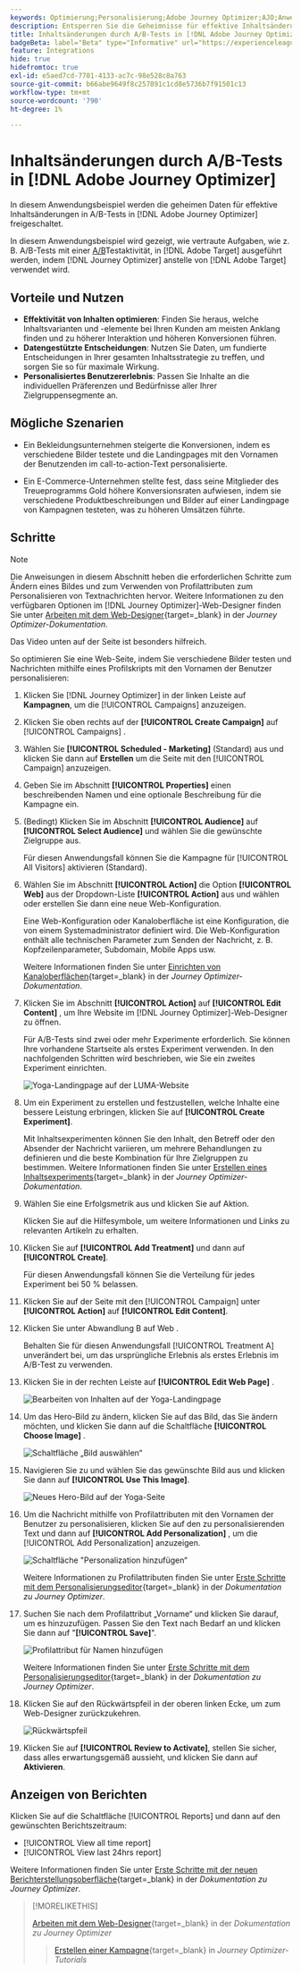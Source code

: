 ```yaml
---
keywords: Optimierung;Personalisierung;Adobe Journey Optimizer;AJO;Anwendungsfälle;Szenarien;Inhaltsänderung/AB-Test;Profilattribut;Bild ändern;Bild austauschen
description: Entsperren Sie die Geheimnisse für effektive Inhaltsänderungen bei A/B-Tests in Adobe Journey Optimizer
title: Inhaltsänderungen durch A/B-Tests in [!DNL Adobe Journey Optimizer]
badgeBeta: label="Beta" type="Informative" url="https://experienceleague.adobe.com/docs/target/using/introduction/intro.html?lang=de#beta newtab=true" tooltip="Was sind Beta-Funktionen in  [!DNL Adobe Target]?"
feature: Integrations
hide: true
hidefromtoc: true
exl-id: e5aed7cd-7701-4133-ac7c-98e528c8a763
source-git-commit: b66abe9649f8c257891c1cd8e5736b7f91501c13
workflow-type: tm+mt
source-wordcount: '790'
ht-degree: 1%

---
```


# Inhaltsänderungen durch A/B-Tests in [!DNL Adobe Journey Optimizer]

In diesem Anwendungsbeispiel werden die geheimen Daten für effektive Inhaltsänderungen in A/B-Tests in [!DNL Adobe Journey Optimizer] freigeschaltet.

In diesem Anwendungsbeispiel wird gezeigt, wie vertraute Aufgaben, wie z. B. A/B-Tests mit einer [A/B](/help/main/c-activities/t-test-ab/test-ab.md)Testaktivität, in [!DNL Adobe Target] ausgeführt werden, indem [!DNL Journey Optimizer] anstelle von [!DNL Adobe Target] verwendet wird.

## Vorteile und Nutzen

* **Effektivität von Inhalten optimieren**: Finden Sie heraus, welche Inhaltsvarianten und -elemente bei Ihren Kunden am meisten Anklang finden und zu höherer Interaktion und höheren Konversionen führen.
* **Datengestützte Entscheidungen**: Nutzen Sie Daten, um fundierte Entscheidungen in Ihrer gesamten Inhaltsstrategie zu treffen, und sorgen Sie so für maximale Wirkung.
* **Personalisiertes Benutzererlebnis**: Passen Sie Inhalte an die individuellen Präferenzen und Bedürfnisse aller Ihrer Zielgruppensegmente an.

## Mögliche Szenarien

* Ein Bekleidungsunternehmen steigerte die Konversionen, indem es verschiedene Bilder testete und die Landingpages mit den Vornamen der Benutzenden im call-to-action-Text personalisierte.

* Ein E-Commerce-Unternehmen stellte fest, dass seine Mitglieder des Treueprogramms Gold höhere Konversionsraten aufwiesen, indem sie verschiedene Produktbeschreibungen und Bilder auf einer Landingpage von Kampagnen testeten, was zu höheren Umsätzen führte.

## Schritte

>[!NOTE]
>
>Die Anweisungen in diesem Abschnitt heben die erforderlichen Schritte zum Ändern eines Bildes und zum Verwenden von Profilattributen zum Personalisieren von Textnachrichten hervor. Weitere Informationen zu den verfügbaren Optionen im [!DNL Journey Optimizer]-Web-Designer finden Sie unter [Arbeiten mit dem Web-Designer](https://experienceleague.adobe.com/en/docs/journey-optimizer/using/channels/web/author-web-pages/web-visual-editor){target=_blank} in der *Journey Optimizer-Dokumentation*.
>
>Das Video unten auf der Seite ist besonders hilfreich.

So optimieren Sie eine Web-Seite, indem Sie verschiedene Bilder testen und Nachrichten mithilfe eines Profilskripts mit den Vornamen der Benutzer personalisieren:

1. Klicken Sie [!DNL Journey Optimizer] in der linken Leiste auf **Kampagnen**, um die [!UICONTROL Campaigns] anzuzeigen.

1. Klicken Sie oben rechts auf der **[!UICONTROL Create Campaign]** auf [!UICONTROL Campaigns] .

1. Wählen Sie **[!UICONTROL Scheduled - Marketing]** (Standard) aus und klicken Sie dann auf **Erstellen** um die Seite mit den [!UICONTROL Campaign] anzuzeigen.

1. Geben Sie im Abschnitt **[!UICONTROL Properties]** einen beschreibenden Namen und eine optionale Beschreibung für die Kampagne ein.

1. (Bedingt) Klicken Sie im Abschnitt **[!UICONTROL Audience]** auf **[!UICONTROL Select Audience]** und wählen Sie die gewünschte Zielgruppe aus.

   Für diesen Anwendungsfall können Sie die Kampagne für [!UICONTROL All Visitors] aktivieren (Standard).

1. Wählen Sie im Abschnitt **[!UICONTROL Action]** die Option **[!UICONTROL Web]** aus der Dropdown-Liste **[!UICONTROL Action]** aus und wählen oder erstellen Sie dann eine neue Web-Konfiguration.

   Eine Web-Konfiguration oder Kanaloberfläche ist eine Konfiguration, die von einem Systemadministrator definiert wird. Die Web-Konfiguration enthält alle technischen Parameter zum Senden der Nachricht, z. B. Kopfzeilenparameter, Subdomain, Mobile Apps usw.

   Weitere Informationen finden Sie unter [Einrichten von Kanaloberflächen](https://experienceleague.adobe.com/en/docs/journey-optimizer/using/configuration/channel-surfaces#set-up-channel-surfaces){target=_blank} in der *Journey Optimizer-Dokumentation*.

1. Klicken Sie im Abschnitt **[!UICONTROL Action]** auf **[!UICONTROL Edit Content]** , um Ihre Website im [!DNL Journey Optimizer]-Web-Designer zu öffnen.

   Für A/B-Tests sind zwei oder mehr Experimente erforderlich. Sie können Ihre vorhandene Startseite als erstes Experiment verwenden. In den nachfolgenden Schritten wird beschrieben, wie Sie ein zweites Experiment einrichten.

   ![Yoga-Landingpage auf der LUMA-Website](/help/main/c-integrating-target-with-mac/ajo/assets/luma-yoga-landing.png)

1. Um ein Experiment zu erstellen und festzustellen, welche Inhalte eine bessere Leistung erbringen, klicken Sie auf **[!UICONTROL Create Experiment]**.

   Mit Inhaltsexperimenten können Sie den Inhalt, den Betreff oder den Absender der Nachricht variieren, um mehrere Behandlungen zu definieren und die beste Kombination für Ihre Zielgruppen zu bestimmen. Weitere Informationen finden Sie unter [Erstellen eines Inhaltsexperiments](https://experienceleague.adobe.com/en/docs/journey-optimizer/using/content-management/content-experiment/content-experiment){target=_blank} in der *Journey Optimizer-Dokumentation*.

1. Wählen Sie eine Erfolgsmetrik aus und klicken Sie auf Aktion.

   Klicken Sie auf die Hilfesymbole, um weitere Informationen und Links zu relevanten Artikeln zu erhalten.

1. Klicken Sie auf **[!UICONTROL Add Treatment]** und dann auf **[!UICONTROL Create]**.

   Für diesen Anwendungsfall können Sie die Verteilung für jedes Experiment bei 50 % belassen.

1. Klicken Sie auf der Seite mit den [!UICONTROL Campaign] unter **[!UICONTROL Action]** auf **[!UICONTROL Edit Content]**.

1. Klicken Sie unter Abwandlung B auf Web .

   Behalten Sie für diesen Anwendungsfall [!UICONTROL Treatment A] unverändert bei, um das ursprüngliche Erlebnis als erstes Erlebnis im A/B-Test zu verwenden.

1. Klicken Sie in der rechten Leiste auf **[!UICONTROL Edit Web Page]** .

   ![Bearbeiten von Inhalten auf der Yoga-Landingpage](/help/main/c-integrating-target-with-mac/ajo/assets/edit-yoga-page.png)

1. Um das Hero-Bild zu ändern, klicken Sie auf das Bild, das Sie ändern möchten, und klicken Sie dann auf die Schaltfläche **[!UICONTROL Choose Image]** .

   ![Schaltfläche „Bild auswählen“](/help/main/c-integrating-target-with-mac/ajo/assets/choose-image.png)

1. Navigieren Sie zu und wählen Sie das gewünschte Bild aus und klicken Sie dann auf **[!UICONTROL Use This Image]**.

   ![Neues Hero-Bild auf der Yoga-Seite](/help/main/c-integrating-target-with-mac/ajo/assets/new-hero-image.png)

1. Um die Nachricht mithilfe von Profilattributen mit den Vornamen der Benutzer zu personalisieren, klicken Sie auf den zu personalisierenden Text und dann auf **[!UICONTROL Add Personalization]** , um die [!UICONTROL Add Personalization] anzuzeigen.

   ![Schaltfläche &quot;Personalization hinzufügen“](/help/main/c-integrating-target-with-mac/ajo/assets/add-personalization-button.png)

   Weitere Informationen zu Profilattributen finden Sie unter [Erste Schritte mit dem Personalisierungseditor](https://experienceleague.adobe.com/en/docs/journey-optimizer/using/content-management/personalization/expression-editor/personalization-build-expressions){target=_blank} in der *Dokumentation zu Journey Optimizer*.

1. Suchen Sie nach dem Profilattribut „Vorname“ und klicken Sie darauf, um es hinzuzufügen. Passen Sie den Text nach Bedarf an und klicken Sie dann auf &quot;**[!UICONTROL Save]**&quot;.

   ![Profilattribut für Namen hinzufügen](/help/main/c-integrating-target-with-mac/ajo/assets/add-profile-attribute-for-name.png)

   Weitere Informationen finden Sie unter [Erste Schritte mit dem Personalisierungseditor](https://experienceleague.adobe.com/en/docs/journey-optimizer/using/content-management/personalization/expression-editor/personalization-build-expressions){target=_blank} in der *Dokumentation zu Journey Optimizer*.

1. Klicken Sie auf den Rückwärtspfeil in der oberen linken Ecke, um zum Web-Designer zurückzukehren.

   ![Rückwärtspfeil](/help/main/c-integrating-target-with-mac/ajo/assets/back-arrow.png)

1. Klicken Sie auf **[!UICONTROL Review to Activate]**, stellen Sie sicher, dass alles erwartungsgemäß aussieht, und klicken Sie dann auf **Aktivieren**.

## Anzeigen von Berichten

Klicken Sie auf die Schaltfläche [!UICONTROL Reports] und dann auf den gewünschten Berichtszeitraum:

* [!UICONTROL View all time report]
* [!UICONTROL View last 24hrs report]

Weitere Informationen finden Sie unter [Erste Schritte mit der neuen Berichterstellungsoberfläche](https://experienceleague.adobe.com/en/docs/journey-optimizer/using/channel-report/report-gs-cja){target=_blank} in der *Dokumentation zu Journey Optimizer*.

>[!MORELIKETHIS]
>
>[Arbeiten mit dem Web-Designer](https://experienceleague.adobe.com/en/docs/journey-optimizer/using/channels/web/author-web-pages/web-visual-editor){target=_blank} in der *Dokumentation zu Journey Optimizer*
>>[Erstellen einer Kampagne](https://experienceleague.adobe.com/en/docs/journey-optimizer-learn/tutorials/create-campaigns/create-a-campaign){target=_blank} in *Journey Optimizer-Tutorials*
